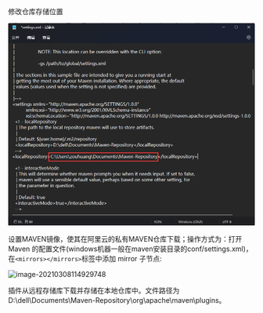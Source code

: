 修改仓库存储位置

![image-20221021195008952](images/image-20221021195008952.png)



设置MAVEN镜像，使其在阿里云的私有MAVEN仓库下载；操作方式为：打开 Maven 的配置文件(windows机器一般在maven安装目录的conf/settings.xml)，在`<mirrors></mirrors>`标签中添加 mirror 子节点:

![image-20210308114929748](C:\Users\zouhu\AppData\Roaming\Typora\typora-user-images\image-20210308114929748.png)



插件从远程存储库下载并存储在本地仓库中。文件路径为D:\dell\Documents\Maven-Repository\org\apache\maven\plugins。



